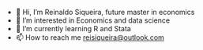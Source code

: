 - 👋 Hi, I’m Reinaldo Siqueira, future master in economics
- 👀 I’m interested in Economics and data science
- 🌱 I’m currently learning R and Stata
- 📫 How to reach me reisiqueira@outlook.com

<!---
reizinsiqueira/reizinsiqueira is a ✨ special ✨ repository because its `README.md` (this file) appears on your GitHub profile.
You can click the Preview link to take a look at your changes.
--->
